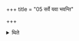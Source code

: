 +++
title = "05 सर्वे यवा भवन्ति"

+++

<details><summary>थिते</summary>

सर्वे यवा भवन्ति लाजार्थान्परिहाप्य ५
</details>
